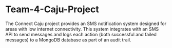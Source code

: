 # Team-4-Caju-Project
The Connect Caju project provides an SMS notification system designed for areas with low internet connectivity. This system integrates with an SMS API to send messages and logs each action (both successful and failed messages) to a MongoDB database as part of an audit trail.
